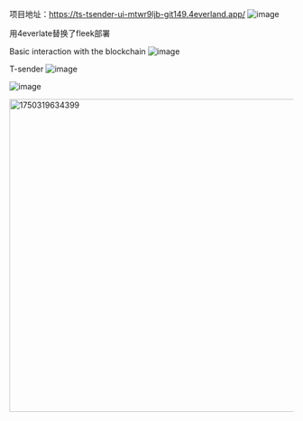 项目地址：https://ts-tsender-ui-mtwr9ljb-git149.4everland.app/
![image](https://github.com/user-attachments/assets/d77b349c-6621-4a46-9705-8c879d274c05)

用4everlate替换了fleek部署

Basic interaction with the blockchain
![image](https://github.com/user-attachments/assets/95b00d86-9512-493d-8c95-37f419a64ed2)

T-sender
![image](https://github.com/user-attachments/assets/aa098b95-4e43-4e02-9a9e-a4a1bc617059)

![image](https://github.com/user-attachments/assets/16b4c974-56f9-4ad8-8aae-936f12b99bfb)

<img width="554" alt="1750319634399" src="https://github.com/user-attachments/assets/7005424f-6113-4e56-a10b-2d9de822cd82" />
